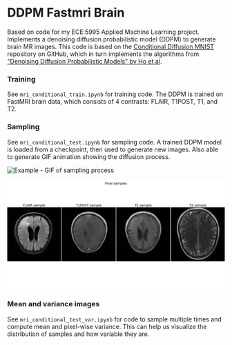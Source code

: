 # DDPM Fastmri Brain

Based on code for my ECE:5995 Applied Machine Learning project. Implements a denoising diffusion probabilistic model (DDPM) to generate brain MR images. This code is based on the [Conditional Diffusion MNIST](https://github.com/TeaPearce/Conditional_Diffusion_MNIST) repository on GitHub, which in turn implements the algorithms from ["Denoising Diffusion Probabilistic Models" by Ho et al](https://arxiv.org/abs/2006.11239).

### Training

See `mri_conditional_train.ipynb` for training code. The DDPM is trained on FastMRI brain data, which consists of 4 contrasts: FLAIR, T1POST, T1, and T2.

### Sampling

See `mri_conditional_test.ipynb` for sampling code. A trained DDPM model is loaded from a checkpoint, then used to generate new images. Also able to generate GIF animation showing the diffusion process.

![Example - GIF of sampling process](example_sample.gif)

![Example samples](example_sample.png)

### Mean and variance images

See `mri_conditional_test_var.ipynb` for code to sample multiple times and compute mean and pixel-wise variance. This can help us visualize the distribution of samples and how variable they are.